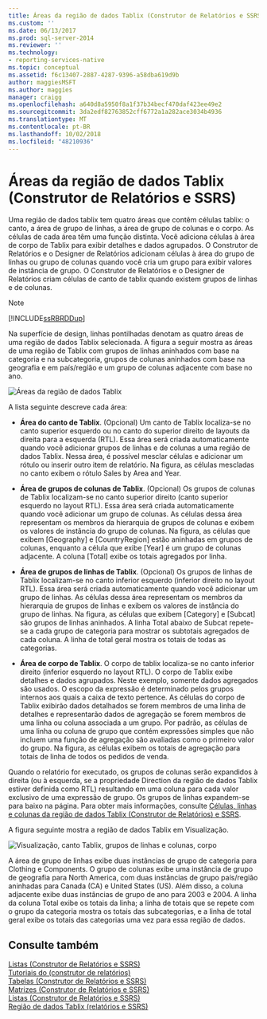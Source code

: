 ```yaml
---
title: Áreas da região de dados Tablix (Construtor de Relatórios e SSRS) | Microsoft Docs
ms.custom: ''
ms.date: 06/13/2017
ms.prod: sql-server-2014
ms.reviewer: ''
ms.technology:
- reporting-services-native
ms.topic: conceptual
ms.assetid: f6c13407-2887-4287-9396-a58dba619d9b
author: maggiesMSFT
ms.author: maggies
manager: craigg
ms.openlocfilehash: a640d8a5950f8a1f37b34becf470daf423ee49e2
ms.sourcegitcommit: 3da2edf82763852cff6772a1a282ace3034b4936
ms.translationtype: MT
ms.contentlocale: pt-BR
ms.lasthandoff: 10/02/2018
ms.locfileid: "48210936"
---
```

# <a name="tablix-data-region-areas-report-builder-and-ssrs"></a>Áreas da região de dados Tablix (Construtor de Relatórios e SSRS)
  Uma região de dados tablix tem quatro áreas que contêm células tablix: o canto, a área de grupo de linhas, a área de grupo de colunas e o corpo. As células de cada área têm uma função distinta. Você adiciona células à área de corpo de Tablix para exibir detalhes e dados agrupados. O Construtor de Relatórios e o Designer de Relatórios adicionam células à área do grupo de linhas ou grupo de colunas quando você cria um grupo para exibir valores de instância de grupo. O Construtor de Relatórios e o Designer de Relatórios criam células de canto de tablix quando existem grupos de linhas e de colunas.  
  
> [!NOTE]  
>  [!INCLUDE[ssRBRDDup](../../includes/ssrbrddup-md.md)]  
  
 Na superfície de design, linhas pontilhadas denotam as quatro áreas de uma região de dados Tablix selecionada. A figura a seguir mostra as áreas de uma região de Tablix com grupos de linhas aninhados com base na categoria e na subcategoria, grupos de colunas aninhados com base na geografia e em país/região e um grupo de colunas adjacente com base no ano.  
  
 ![Áreas da região de dados Tablix](../media/rs-tablixareas.gif "áreas da região de dados Tablix")  
  
 A lista seguinte descreve cada área:  
  
-   **Área do canto de Tablix**. (Opcional) Um canto de Tablix localiza-se no canto superior esquerdo ou no canto do superior direito de layouts da direita para a esquerda (RTL). Essa área será criada automaticamente quando você adicionar grupos de linhas e de colunas a uma região de dados Tablix. Nessa área, é possível mesclar células e adicionar um rótulo ou inserir outro item de relatório. Na figura, as células mescladas no canto exibem o rótulo Sales by Area and Year.  
  
-   **Área de grupos de colunas de Tablix**. (Opcional) Os grupos de colunas de Tablix localizam-se no canto superior direito (canto superior esquerdo no layout RTL). Essa área será criada automaticamente quando você adicionar um grupo de colunas. As células dessa área representam os membros da hierarquia de grupos de colunas e exibem os valores de instância do grupo de colunas. Na figura, as células que exibem [Geography] e [CountryRegion] estão aninhadas em grupos de colunas, enquanto a célula que exibe [Year] é um grupo de colunas adjacente. A coluna [Total] exibe os totais agregados por linha.  
  
-   **Área de grupos de linhas de Tablix**. (Opcional) Os grupos de linhas de Tablix localizam-se no canto inferior esquerdo (inferior direito no layout RTL). Essa área será criada automaticamente quando você adicionar um grupo de linhas. As células dessa área representam os membros da hierarquia de grupos de linhas e exibem os valores de instância do grupo de linhas. Na figura, as células que exibem [Category] e [Subcat] são grupos de linhas aninhados. A linha Total abaixo de Subcat repete-se a cada grupo de categoria para mostrar os subtotais agregados de cada coluna. A linha de total geral mostra os totais de todas as categorias.  
  
-   **Área de corpo de Tablix**. O corpo de tablix localiza-se no canto inferior direito (inferior esquerdo no layout RTL). O corpo de Tablix exibe detalhes e dados agrupados. Neste exemplo, somente dados agregados são usados. O escopo da expressão é determinado pelos grupos internos aos quais a caixa de texto pertence. As células do corpo de Tablix exibirão dados detalhados se forem membros de uma linha de detalhes e representarão dados de agregação se forem membros de uma linha ou coluna associada a um grupo. Por padrão, as células de uma linha ou coluna de grupo que contém expressões simples que não incluem uma função de agregação são avaliadas como o primeiro valor do grupo. Na figura, as células exibem os totais de agregação para totais de linha de todos os pedidos de venda.  
  
 Quando o relatório for executado, os grupos de colunas serão expandidos à direita (ou à esquerda, se a propriedade Direction da região de dados Tablix estiver definida como RTL) resultando em uma coluna para cada valor exclusivo de uma expressão de grupo. Os grupos de linhas expandem-se para baixo na página. Para obter mais informações, consulte [Células, linhas e colunas da região de dados Tablix &#40;Construtor de Relatórios&#41; e SSRS](tablix-data-region-cells-rows-and-columns-report-builder-and-ssrs.md).  
  
 A figura seguinte mostra a região de dados Tablix em Visualização.  
  
 ![Visualização, canto Tablix, grupos de linhas e colunas, corpo](../media/rs-tablixareaspreview.gif "Visualização, canto Tablix, grupos de linhas e colunas, corpo")  
  
 A área de grupo de linhas exibe duas instâncias de grupo de categoria para Clothing e Components. O grupo de colunas exibe uma instância de grupo de geografia para North America, com duas instâncias de grupo país/região aninhadas para Canada (CA) e United States (US). Além disso, a coluna adjacente exibe duas instâncias de grupo de ano para 2003 e 2004. A linha da coluna Total exibe os totais da linha; a linha de totais que se repete com o grupo da categoria mostra os totais das subcategorias, e a linha de total geral exibe os totais das categorias uma vez para essa região de dados.  
  
## <a name="see-also"></a>Consulte também  
 [Listas &#40;Construtor de Relatórios e SSRS&#41;](tables-matrices-and-lists-report-builder-and-ssrs.md)   
 [Tutoriais do &#40;construtor de relatórios&#41;](../report-builder-tutorials.md)   
 [Tabelas &#40;Construtor de Relatórios e SSRS&#41;](tables-report-builder-and-ssrs.md)   
 [Matrizes &#40;Construtor de Relatórios e SSRS&#41;](create-a-matrix-report-builder-and-ssrs.md)   
 [Listas &#40;Construtor de Relatórios e SSRS&#41;](create-invoices-and-forms-with-lists-report-builder-and-ssrs.md)   
 [Região de dados Tablix &#40;relatórios e SSRS&#41;](../tablix-data-region-report-builder-and-ssrs.md)  
  
  
